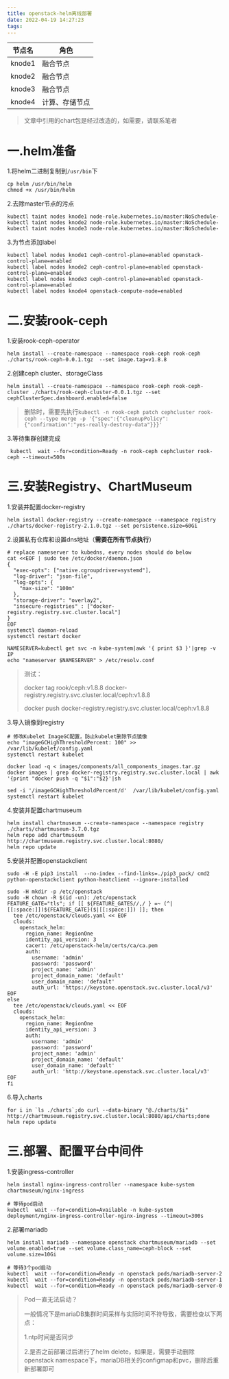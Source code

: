 ```yaml
---
title: openstack-helm离线部署
date: 2022-04-19 14:27:23
tags:
---
```




| 节点名 | 角色           |
| ------ | -------------- |
| knode1 | 融合节点       |
| knode2 | 融合节点       |
| knode3 | 融合节点       |
| knode4 | 计算、存储节点 |

> 文章中引用的chart包是经过改造的，如需要，请联系笔者
>

# 一.helm准备

1.将helm二进制复制到`/usr/bin`下

```
cp helm /usr/bin/helm
chmod +x /usr/bin/helm
```

2.去除master节点的污点

```
kubectl taint nodes knode1 node-role.kubernetes.io/master:NoSchedule-
kubectl taint nodes knode2 node-role.kubernetes.io/master:NoSchedule-
kubectl taint nodes knode3 node-role.kubernetes.io/master:NoSchedule-
```

3.为节点添加label

```
kubectl label nodes knode1 ceph-control-plane=enabled openstack-control-plane=enabled
kubectl label nodes knode2 ceph-control-plane=enabled openstack-control-plane=enabled
kubectl label nodes knode3 ceph-control-plane=enabled openstack-control-plane=enabled
kubectl label nodes knode4 openstack-compute-node=enabled
```



# 二.安装rook-ceph

1.安装rook-ceph-operator

```
helm install --create-namespace --namespace rook-ceph rook-ceph ./charts/rook-ceph-0.0.1.tgz  --set image.tag=v1.8.8
```

2.创建ceph cluster、storageClass

```
helm install --create-namespace --namespace rook-ceph rook-ceph-cluster ./charts/rook-ceph-cluster-0.0.1.tgz --set cephClusterSpec.dashboard.enabled=false
```

> 删除时，需要先执行```kubectl -n rook-ceph patch cephcluster rook-ceph --type merge -p '{"spec":{"cleanupPolicy":{"confirmation":"yes-really-destroy-data"}}}'```
>

3.等待集群创建完成

```
 kubectl  wait --for=condition=Ready -n rook-ceph cephcluster rook-ceph --timeout=500s
```



# 三.安装Registry、ChartMuseum

1.安装并配置docker-registry

```
helm install docker-registry --create-namespace --namespace registry ./charts/docker-registry-2.1.0.tgz --set persistence.size=60Gi
```

2.设置私有仓库和设置dns地址（**需要在所有节点执行**）

```
# replace nameserver to kubedns, every nodes should do below
cat <<EOF | sudo tee /etc/docker/daemon.json
{
  "exec-opts": ["native.cgroupdriver=systemd"],
  "log-driver": "json-file",
  "log-opts": {
    "max-size": "100m"
  },
  "storage-driver": "overlay2",
  "insecure-registries" : ["docker-registry.registry.svc.cluster.local"]
}
EOF
systemctl daemon-reload
systemctl restart docker

NAMESERVER=kubectl get svc -n kube-system|awk '{ print $3 }'|grep -v IP
echo "nameserver $NAMESERVER" > /etc/resolv.conf
```

> 测试：
>
> docker tag rook/ceph:v1.8.8 docker-registry.registry.svc.cluster.local/ceph:v1.8.8
>
> docker push docker-registry.registry.svc.cluster.local/ceph:v1.8.8

3.导入镜像到registry

```
# 修改Kubelet ImageGC配置，防止kubelet删除节点镜像
echo "imageGCHighThresholdPercent: 100" >> /var/lib/kubelet/config.yaml
systemctl restart kubelet

docker load -q < images/components/all_components_images.tar.gz
docker images | grep docker-registry.registry.svc.cluster.local | awk '{print "docker push -q "$1":"$2}'|sh

sed -i '/imageGCHighThresholdPercent/d'  /var/lib/kubelet/config.yaml
systemctl restart kubelet

```

4.安装并配置chartmuseum

```
helm install chartmuseum --create-namespace --namespace registry ./charts/chartmuseum-3.7.0.tgz
helm repo add chartmuseum http://chartmuseum.registry.svc.cluster.local:8080/
helm repo update
```

5.安装并配置openstackclient

```
sudo -H -E pip3 install  --no-index --find-links=./pip3_pack/ cmd2 python-openstackclient python-heatclient --ignore-installed

sudo -H mkdir -p /etc/openstack
sudo -H chown -R $(id -un): /etc/openstack
FEATURE_GATE="tls"; if [[ ${FEATURE_GATES//,/ } =~ (^|[[:space:]])${FEATURE_GATE}($|[[:space:]]) ]]; then
  tee /etc/openstack/clouds.yaml << EOF
  clouds:
    openstack_helm:
      region_name: RegionOne
      identity_api_version: 3
      cacert: /etc/openstack-helm/certs/ca/ca.pem
      auth:
        username: 'admin'
        password: 'password'
        project_name: 'admin'
        project_domain_name: 'default'
        user_domain_name: 'default'
        auth_url: 'https://keystone.openstack.svc.cluster.local/v3'
EOF
else
  tee /etc/openstack/clouds.yaml << EOF
  clouds:
    openstack_helm:
      region_name: RegionOne
      identity_api_version: 3
      auth:
        username: 'admin'
        password: 'password'
        project_name: 'admin'
        project_domain_name: 'default'
        user_domain_name: 'default'
        auth_url: 'http://keystone.openstack.svc.cluster.local/v3'
EOF
fi
```

6.导入charts

```
for i in `ls ./charts`;do curl --data-binary "@./charts/$i" http://chartmuseum.registry.svc.cluster.local:8080/api/charts;done
helm repo update
```



# 三.部署、配置平台中间件

1.安装ingress-controller

```
helm install nginx-ingress-controller --namespace kube-system chartmuseum/nginx-ingress

# 等待pod启动
kubectl  wait --for=condition=Available -n kube-system deployment/nginx-ingress-controller-nginx-ingress --timeout=300s
```

2.部署mariadb

```
helm install mariadb --namespace openstack chartmuseum/mariadb --set volume.enabled=true --set volume.class_name=ceph-block --set volume.size=10Gi

# 等待3个pod启动
kubectl  wait --for=condition=Ready -n openstack pods/mariadb-server-2
kubectl  wait --for=condition=Ready -n openstack pods/mariadb-server-1
kubectl  wait --for=condition=Ready -n openstack pods/mariadb-server-0
```

> Pod一直无法启动？
>
> 一般情况下是mariaDB集群时间采样与实际时间不符导致，需要检查以下两点：
>
> 1.ntp时间是否同步
>
> 2.是否之前部署过后进行了helm delete，如果是，需要手动删除openstack namespace下，mariaDB相关的configmap和pvc，删除后重新部署即可





